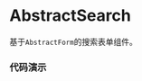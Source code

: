 # AbstractSearch

基于`AbstractForm`的搜索表单组件。

### 代码演示

<AppCodebox 
  console="true"
  src="src/abstract-search/demo/index" 
  title="基本用法" 
  desc="通过配置，来生成一个搜索表单集" 
/>

<AppCodebox 
  src="src/abstract-search/demo/index.advance" 
  title="其他" 
  desc="多个搜索条件。" 
/>

<AppCodebox 
  console="true"
  src="src/abstract-search/demo/index.auto" 
  title="自动搜索" 
  desc="通过设置指定搜索项auto=true,则该搜索项在值发生变化时自动触发onQuery" 
/>

<AppCodebox 
  src="src/abstract-search/demo/index.expand" 
  title="其他" 
  desc="多个搜索条件,带折叠" 
/>